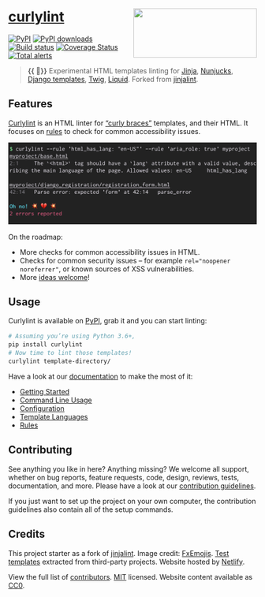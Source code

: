 # [curlylint](https://www.curlylint.org/) [<img src="https://raw.githubusercontent.com/thibaudcolas/curlylint/main/.github/curlylint-logo.svg?sanitize=true" width="250" height="100" align="right" alt="">](https://www.curlylint.org/)

[![PyPI](https://img.shields.io/pypi/v/curlylint.svg)](https://pypi.org/project/curlylint/) [![PyPI downloads](https://img.shields.io/pypi/dm/curlylint.svg)](https://pypi.org/project/curlylint/) [![Build status](https://github.com/thibaudcolas/curlylint/workflows/CI/badge.svg)](https://github.com/thibaudcolas/curlylint/actions) [![Coverage Status](https://coveralls.io/repos/github/thibaudcolas/curlylint/badge.svg?branch=main)](https://coveralls.io/github/thibaudcolas/curlylint?branch=main) [![Total alerts](https://img.shields.io/lgtm/alerts/g/thibaudcolas/curlylint.svg?logo=lgtm&logoWidth=18)](https://lgtm.com/projects/g/thibaudcolas/curlylint/alerts/)

> **{{ 🎀}}** Experimental HTML templates linting for [Jinja](https://jinja.palletsprojects.com/), [Nunjucks](https://mozilla.github.io/nunjucks/), [Django templates](https://docs.djangoproject.com/en/dev/topics/templates/), [Twig](https://twig.symfony.com/), [Liquid](https://shopify.github.io/liquid/).
> Forked from [jinjalint](https://github.com/motet-a/jinjalint).

## Features

[Curlylint](https://www.curlylint.org/) is an HTML linter for [“curly braces”](https://www.curlylint.org/docs/template-languages) templates, and their HTML. It focuses on [rules](https://www.curlylint.org/docs/rules/all) to check for common accessibility issues.

![Screenshot of the curlylint CLI, with an example invocation raising a parsing issue and a rule error](.github/curlylint-screenshot.png)

On the roadmap:

- More checks for common accessibility issues in HTML.
- Checks for common security issues – for example `rel="noopener noreferrer"`, or known sources of XSS vulnerabilities.
- More [ideas welcome](https://www.curlylint.org/docs/reference/ideas)!

## Usage

Curlylint is available on [PyPI](<(https://pypi.org/project/curlylint/)>), grab it and you can start linting:

```bash
# Assuming you’re using Python 3.6+,
pip install curlylint
# Now time to lint those templates!
curlylint template-directory/
```

Have a look at our [documentation](https://www.curlylint.org/docs/) to make the most of it:

- [Getting Started](https://www.curlylint.org/)
- [Command Line Usage](https://www.curlylint.org/docs/command-line-usage)
- [Configuration](https://www.curlylint.org/docs/configuration)
- [Template Languages](https://www.curlylint.org/docs/template-languages)
- [Rules](https://www.curlylint.org/docs/rules/all)

## Contributing

See anything you like in here? Anything missing? We welcome all support, whether on bug reports, feature requests, code, design, reviews, tests, documentation, and more. Please have a look at our [contribution guidelines](CONTRIBUTING.md).

If you just want to set up the project on your own computer, the contribution guidelines also contain all of the setup commands.

## Credits

This project starter as a fork of [jinjalint](https://github.com/motet-a/jinjalint). Image credit: [FxEmojis](https://github.com/mozilla/fxemoji). [Test templates](tests/README.md) extracted from third-party projects. Website hosted by [Netlify](https://www.netlify.com/).

View the full list of [contributors](https://github.com/thibaudcolas/curlylint/graphs/contributors). [MIT](LICENSE) licensed. Website content available as [CC0](https://creativecommons.org/share-your-work/public-domain/cc0/).
